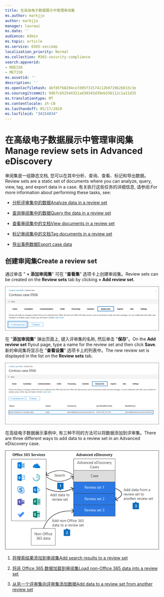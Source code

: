 ```yaml
---
title: 在高级电子数据展示中管理审阅集
ms.author: markjjo
author: markjjo
manager: laurawi
ms.date: ''
audience: Admin
ms.topic: article
ms.service: O365-seccomp
localization_priority: Normal
ms.collection: M365-security-compliance
search.appverid:
- MOE150
- MET150
ms.assetid: ''
description: ''
ms.openlocfilehash: 4bf85fb8294ce7d95f31574112b9719b2b633c3e
ms.sourcegitcommit: 9d67cb52544321a430343d39eb336112c1a11d35
ms.translationtype: MT
ms.contentlocale: zh-CN
ms.lasthandoff: 05/17/2019
ms.locfileid: "34154034"
---
```

# <a name="manage-review-sets-in-advanced-ediscovery"></a><span data-ttu-id="ab818-102">在高级电子数据展示中管理审阅集</span><span class="sxs-lookup"><span data-stu-id="ab818-102">Manage review sets in Advanced eDiscovery</span></span>

<span data-ttu-id="ab818-103">审阅集是一组静态文档, 您可以在其中分析、查询、查看、标记和导出数据。</span><span class="sxs-lookup"><span data-stu-id="ab818-103">Review sets are a static set of documents where you can analyze, query, view, tag, and export data in a case.</span></span> <span data-ttu-id="ab818-104">有关执行这些任务的详细信息, 请参阅:</span><span class="sxs-lookup"><span data-stu-id="ab818-104">For more information about performing these tasks, see:</span></span>

- [<span data-ttu-id="ab818-105">分析评审集中的数据</span><span class="sxs-lookup"><span data-stu-id="ab818-105">Analyze data in a review set</span></span>](analyzing-data-in-review-set.md)

- [<span data-ttu-id="ab818-106">查询审阅集中的数据</span><span class="sxs-lookup"><span data-stu-id="ab818-106">Query the data in a review set</span></span>](review-set-search.md)

- [<span data-ttu-id="ab818-107">查看审阅集中的文档</span><span class="sxs-lookup"><span data-stu-id="ab818-107">View documents in a review set</span></span>](view-documents-in-review-set.md)

- [<span data-ttu-id="ab818-108">标记审阅集中的文档</span><span class="sxs-lookup"><span data-stu-id="ab818-108">Tag documents in a review set</span></span>](tagging-documents.md)

- [<span data-ttu-id="ab818-109">导出事例数据</span><span class="sxs-lookup"><span data-stu-id="ab818-109">Export case data</span></span>](exporting-data-ediscover20.md)

## <a name="create-a-review-set"></a><span data-ttu-id="ab818-110">创建审阅集</span><span class="sxs-lookup"><span data-stu-id="ab818-110">Create a review set</span></span>

<span data-ttu-id="ab818-111">通过单击 " **+ 添加审阅集**" 可在 "**查看集**" 选项卡上创建审阅集。</span><span class="sxs-lookup"><span data-stu-id="ab818-111">Review sets can be created on the **Review sets** tab by clicking **+ Add review set**.</span></span>

![添加审阅集](../media/f45c51d9-585d-47d1-b7fb-0288715e0b6a.png)

<span data-ttu-id="ab818-113">在 "**添加审阅集**" 弹出页面上, 键入评审集的名称, 然后单击 "**保存**"。</span><span class="sxs-lookup"><span data-stu-id="ab818-113">On the **Add review set** flyout page, type a name for the review set and then click **Save**.</span></span>  <span data-ttu-id="ab818-114">新的审阅集将显示在 "**查看设置**" 选项卡上的列表中。</span><span class="sxs-lookup"><span data-stu-id="ab818-114">The new review set is displayed in the list on the **Review sets** tab.</span></span>

![查看 "设置" 选项卡上列出的新审阅集](../media/AeDnewreviewset.png)

<span data-ttu-id="ab818-116">在高级电子数据展示事例中, 有三种不同的方法可以将数据添加到评审集。</span><span class="sxs-lookup"><span data-stu-id="ab818-116">There are three different ways to add data to a review set in an Advanced eDiscovery case.</span></span>

![添加到评审集的三种方法](../media/1f1f4efd-c03b-4255-bc3d-df358e56549c.png)

1. [<span data-ttu-id="ab818-118">将搜索结果添加到审阅集</span><span class="sxs-lookup"><span data-stu-id="ab818-118">Add search results to a review set</span></span>](add-data-to-review-set.md)

2. [<span data-ttu-id="ab818-119">将非 Office 365 数据加载到审阅集</span><span class="sxs-lookup"><span data-stu-id="ab818-119">Load non-Office 365 data into a review set</span></span>](load-non-office365-data.md)

3. [<span data-ttu-id="ab818-120">从另一个评审集向评审集添加数据</span><span class="sxs-lookup"><span data-stu-id="ab818-120">Add data to a review set from another review set</span></span>](add-data-to-review-set-from-another-review-set.md)